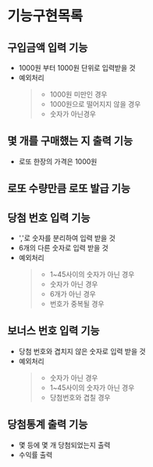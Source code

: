 # 기능구현목록

## 구입금액 입력 기능

- 1000원 부터 1000원 단위로 입력받을 것
- 예외처리
  > - 1000원 미만인 경우
  > - 1000원으로 떨어지지 않을 경우
  > - 숫자가 아닌경우

## 몇 개를 구매했는 지 출력 기능

- 로또 한장의 가격은 1000원

## 로또 수량만큼 로또 발급 기능

## 당첨 번호 입력 기능

- ','로 숫자를 분리하여 입력 받을 것
- 6개의 다른 숫자로 입력 받을 것
- 예외처리
  > - 1~45사이의 숫자가 아닌 경우
  > - 숫자가 아닌 경우
  > - 6개가 아닌 경우
  > - 번호가 중복될 경우

## 보너스 번호 입력 기능

- 당첨 번호와 겹치지 않은 숫자로 입력 받을 것
- 예외처리
  > - 숫자가 아닌 경우
  > - 1~45사이의 숫자가 아닌 경우
  > - 당첨번호와 겹칠 경우

## 당첨통계 출력 기능

- 몇 등에 몇 개 당첨되었는지 출력
- 수익률 출력
